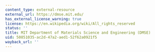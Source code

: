 ```yaml
---
content_type: external-resource
external_url: https://dmse.mit.edu/
has_external_license_warning: true
license: https://en.wikipedia.org/wiki/All_rights_reserved
status: ''
title: MIT Department of Materials Science and Engineering (DMSE)
uid: 50851035-ac2d-47a2-aed1-52f62a0921f5
wayback_url: ''
---
```

